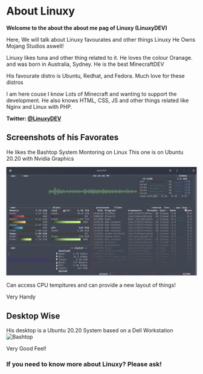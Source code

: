 # About Linuxy



**Welcome to the about the about me pag of Linuxy (LinuxyDEV)**

Here, We will talk about Linuxy favourates and other things Linuxy He Owns Mojang Studios aswell!

Linuxy likes tuna and other thing related to it. He loves the colour Oranage.
and was born in Australia, Sydney. He is the best MinecraftDEV


His favourate distro is Ubuntu, Redhat, and Fedora. Much love for these distros

I am here couse I know Lots of Minecraft and wanting to support the development.
He also knows HTML, CSS, JS and other things related like Nginx and Linux with PHP.



**Twitter: [@LinuxyDEV](https://twitter.com/LinuxyDEV)**
## Screenshots of his Favorates 


He likes the Bashtop System Montoring on Linux
This one is on Ubuntu 20.20 with Nvidia Graphics


![Bashtop](/img/bg_sys_bashtop.png)


Can access CPU tempitures and can provide a new layout of things!

Very Handy




## Desktop Wise

His desktop is a Ubuntu 20.20 System based on a Dell Workstation
![Bashtop](/img/bg_sys_wallpaper.png)


Very Good Feel!

### **If you need to know more about Linuxy? Please ask!**

